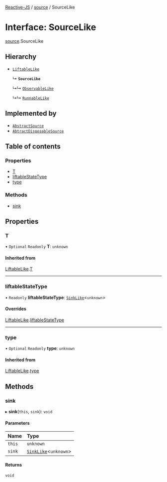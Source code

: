 [Reactive-JS](../README.md) / [source](../modules/source.md) / SourceLike

# Interface: SourceLike

[source](../modules/source.md).SourceLike

## Hierarchy

- [`LiftableLike`](liftable.LiftableLike.md)

  ↳ **`SourceLike`**

  ↳↳ [`ObservableLike`](observable.ObservableLike.md)

  ↳↳ [`RunnableLike`](runnable.RunnableLike.md)

## Implemented by

- [`AbstractSource`](../classes/source.AbstractSource.md)
- [`AbtractDisposableSource`](../classes/source.AbtractDisposableSource.md)

## Table of contents

### Properties

- [T](source.SourceLike.md#t)
- [liftableStateType](source.SourceLike.md#liftablestatetype)
- [type](source.SourceLike.md#type)

### Methods

- [sink](source.SourceLike.md#sink)

## Properties

### T

• `Optional` `Readonly` **T**: `unknown`

#### Inherited from

[LiftableLike](liftable.LiftableLike.md).[T](liftable.LiftableLike.md#t)

___

### liftableStateType

• `Readonly` **liftableStateType**: [`SinkLike`](source.SinkLike.md)<`unknown`\>

#### Overrides

[LiftableLike](liftable.LiftableLike.md).[liftableStateType](liftable.LiftableLike.md#liftablestatetype)

___

### type

• `Optional` `Readonly` **type**: `unknown`

#### Inherited from

[LiftableLike](liftable.LiftableLike.md).[type](liftable.LiftableLike.md#type)

## Methods

### sink

▸ **sink**(`this`, `sink`): `void`

#### Parameters

| Name | Type |
| :------ | :------ |
| `this` | `unknown` |
| `sink` | [`SinkLike`](source.SinkLike.md)<`unknown`\> |

#### Returns

`void`
